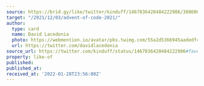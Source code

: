 ```yaml
---
source: https://brid.gy/like/twitter/kinduff/1467836420484222986/388608224
target: "/2021/12/03/advent-of-code-2021/"
author:
  type: card
  name: David Lacedonia
  photo: https://webmention.io/avatar/pbs.twimg.com/55a2d5366945aadedfc22117151448a1c05ead07150a5502188a8ec44aea5e94.jpg
  url: https://twitter.com/davidlacedonia
source_url: https://twitter.com/kinduff/status/1467836420484222986#favorited-by-388608224
property: like-of
published:
published_at:
received_at: '2022-01-28T23:56:08Z'
---
```


